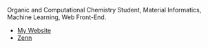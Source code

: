 Organic and Computational Chemistry Student, Material Informatics, Machine Learning, Web Front-End.

- [My Website](https://siwl.dev)
- [Zenn](https://zenn.dev/s_inoue0108)

<!---
s-inoue0108/s-inoue0108 is a ✨ special ✨ repository because its `README.md` (this file) appears on your GitHub profile.
You can click the Preview link to take a look at your changes.
--->
